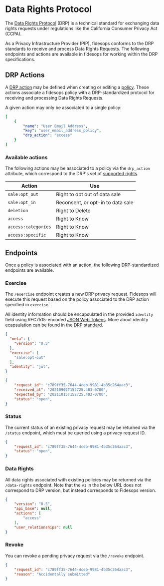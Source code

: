 # Data Rights Protocol

The [Data Rights Protocol](https://github.com/consumer-reports-digital-lab/data-rights-protocol) (DRP) is a technical standard for exchanging data rights requests under regulations like the California Consumer Privacy Act (CCPA). 

As a Privacy Infrastructure Provider (PIP), fidesops conforms to the DRP standards to receive and process Data Rights Requests. The following endpoints and actions are available in fidesops for working within the DRP specifications.

## DRP Actions
A [DRP action](https://github.com/consumer-reports-digital-lab/data-rights-protocol#301-supported-rights-actions) may be defined when creating or editing a [policy](policies.md#create-a-policy). These actions associate a fidesops policy with a DRP-standardized protocol for receiving and processing Data Rights Requests. 

A given action may only be associated to a single policy:

```yaml title="<code>PATCH /api/v1/policy</code>"
[
    {
        "name": "User Email Address",
        "key": "user_email_address_policy",
        "drp_action": "access"
    }
]
```

### Available actions
The following actions may be associated to a policy via the `drp_action` attribute, which correspond to the DRP's set of [supported rights](https://github.com/consumer-reports-digital-lab/data-rights-protocol#202-post-exercise-data-rights-exercise-endpoint).

| Action | Use |
|---|----|
| `sale:opt_out` | Right to opt out of data sale |
| `sale:opt_in` | Reconsent, or opt-in to data sale |
| `deletion` | Right to Delete |
| `access` | Right to Know |
| `access:categories` |	Right to Know |
| `access:specific` | Right to Know |

## Endpoints

Once a policy is associated with an action, the following DRP-standardized endpoints are available.

### Exercise
The `/exercise` endpoint creates a new DRP privacy request. Fidesops will execute this request based on the policy associated to the DRP action specified in `exercise`.

All identity information should be encapsulated in the provided `identity` field using RFC7515-encoded [JSON Web Tokens](https://datatracker.ietf.org/doc/html/rfc7515). More about identity ecapsulation can be found in the [DRP standard](https://github.com/consumer-reports-digital-lab/data-rights-protocol#304-schema-identity-encapsulation).

```json title="<code>POST /api/v1/drp/exercise</code>"
{
  "meta": {
    "version": "0.5"
  },
  "exercise": [
    "sale:opt-out"
  ],
  "identity": "jwt",
}
```

```json title="Response"
{
    "request_id": "c789ff35-7644-4ceb-9981-4b35c264aac3",
    "received_at": "20210902T152725.403-0700",
    "expected_by": "20211015T152725.403-0700",
    "status": "open",
}
```

### Status

The current status of an existing privacy request may be returned via the `/status` endpoint, which must be queried using a privacy request ID.

```json title="<code>GET /api/v1/drp/status?request_id={privacy_request_id}</code>"
{
    "request_id": "c789ff35-7644-4ceb-9981-4b35c264aac3",
    "status": "open",
}
```

### Data Rights

All data rights associated with existing policies may be returned via the `/data-rights` endpoint. Note that the `v1` in the below URL does not correspond to DRP version, but instead corresponds to Fidesops version.

```json title="<code>GET /api/v1/drp/data-rights</code>"
{
    "version": "0.5",
    "api_base": null,
    "actions": [
        "access"
    ],
    "user_relationships": null
}
```

### Revoke 

You can revoke a pending privacy request via the `/revoke` endpoint.

```json title="<code>GET /api/v1/drp/revoke</code>"
{
    "request_id": "c789ff35-7644-4ceb-9981-4b35c264aac3", 
    "reason": "Accidentally submitted"
}
```